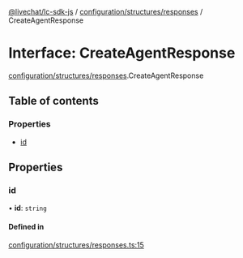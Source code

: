 [@livechat/lc-sdk-js](../README.md) / [configuration/structures/responses](../modules/configuration_structures_responses.md) / CreateAgentResponse

# Interface: CreateAgentResponse

[configuration/structures/responses](../modules/configuration_structures_responses.md).CreateAgentResponse

## Table of contents

### Properties

- [id](configuration_structures_responses.CreateAgentResponse.md#id)

## Properties

### id

• **id**: `string`

#### Defined in

[configuration/structures/responses.ts:15](https://github.com/livechat/lc-sdk-js/blob/25e113d/src/configuration/structures/responses.ts#L15)
